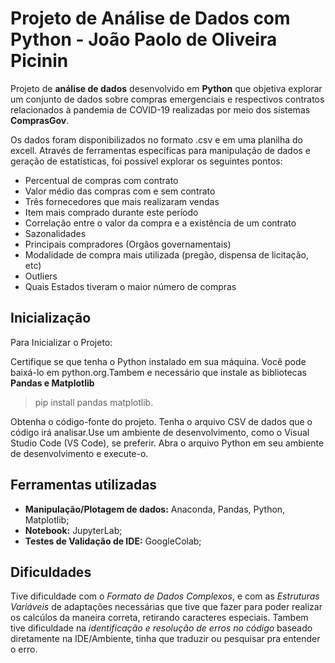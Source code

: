 # Projeto de Análise de Dados com Python - João Paolo de Oliveira Picinin


Projeto de **análise de dados** desenvolvido em **Python** que objetiva explorar um conjunto de dados sobre compras emergenciais e respectivos contratos relacionados à pandemia de COVID-19 realizadas por meio dos sistemas **ComprasGov**.

Os dados foram disponibilizados no formato .csv e em uma planilha do excell. Através de ferramentas específicas para manipulação de dados e geração de estatísticas, foi possível explorar os seguintes pontos:

- Percentual de compras com contrato
- Valor médio das compras com e sem contrato
- Três fornecedores que mais realizaram vendas 
- Item mais comprado durante este período
- Correlação entre o valor da compra e a existência de um contrato 
- Sazonalidades
- Principais compradores (Orgãos governamentais)
- Modalidade de compra mais utilizada (pregão, dispensa de licitação, etc) 
- Outliers
- Quais Estados tiveram o maior número de compras


## Inicialização
Para Inicializar o Projeto:

Certifique se que tenha o Python instalado em sua máquina. Você pode baixá-lo em python.org.Tambem e necessário que instale as bibliotecas
**Pandas e Matplotlib**
>pip install pandas matplotlib.

Obtenha o código-fonte do projeto.
Tenha o arquivo CSV de dados que o código irá analisar.Use um ambiente de desenvolvimento, como o Visual Studio Code (VS Code), se preferir.
Abra o arquivo Python em seu ambiente de desenvolvimento e execute-o.


## Ferramentas utilizadas

- **Manipulação/Plotagem de dados:** Anaconda, Pandas, Python, Matplotlib;
- **Notebook:** JupyterLab;
- **Testes de Validação de IDE:** GoogleColab;

## Dificuldades

Tive dificuldade com o *Formato de Dados Complexos*, e com as *Estruturas Variáveis* de adaptações necessárias que tive que fazer para poder realizar os calcúlos da maneira correta, retirando caracteres especiais. Tambem tive dificuldade na *identificação e resolução de erros no código* baseado diretamente na IDE/Ambiente, tinha que traduzir ou pesquisar pra entender o erro.





